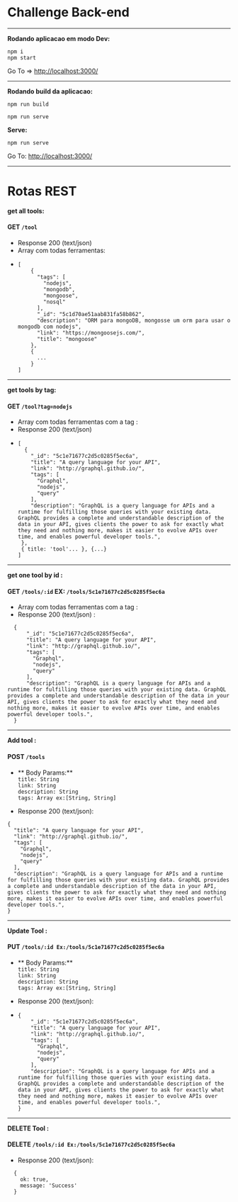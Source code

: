 # Challenge Back-end

---

**Rodando aplicacao em modo Dev:**

    npm i
    npm start

Go To => <http://localhost:3000/>

---

**Rodando build da aplicacao:**

    npm run build

    npm run serve

**Serve:**

    npm run serve

Go To: <http://localhost:3000/>

---

# Rotas REST

**get all tools:**

#### GET `/tool`

- Response 200 (text/json)
- Array com todas ferramentas:
- ```
  [
      {
        "tags": [
          "nodejs",
          "mongodb",
          "mongoose",
          "nosql"
        ],
        "_id": "5c1d70ae51aab831fa58b862",
        "description": "ORM para mongoDB, mongosse um orm para usar o mongodb com nodejs",
        "link": "https://mongoosejs.com/",
        "title": "mongoose"
      },
      {
        ...
      }
  ]
  ```

---

**get tools by tag:**

#### GET `/tool?tag=nodejs`

- Array com todas ferramentas com a tag :
- Response 200 (text/json)
- ```
  [
    {
      "_id": "5c1e71677c2d5c0285f5ec6a",
      "title": "A query language for your API",
      "link": "http://graphql.github.io/",
      "tags": [
        "Graphql",
        "nodejs",
        "query"
      ],
      "description": "GraphQL is a query language for APIs and a runtime for fulfilling those queries with your existing data. GraphQL provides a complete and understandable description of the data in your API, gives clients the power to ask for exactly what they need and nothing more, makes it easier to evolve APIs over time, and enables powerful developer tools.",
   },
   { title: 'tool'... }, {...}
  ]
  ```

---

**get one tool by id :**

#### GET `/tools/:id` EX: `/tools/5c1e71677c2d5c0285f5ec6a`

- Array com todas ferramentas com a tag :
- Response 200 (text/json) :

```
  {
      "_id": "5c1e71677c2d5c0285f5ec6a",
      "title": "A query language for your API",
      "link": "http://graphql.github.io/",
      "tags": [
        "Graphql",
        "nodejs",
        "query"
      ],
      "description": "GraphQL is a query language for APIs and a runtime for fulfilling those queries with your existing data. GraphQL provides a complete and understandable description of the data in your API, gives clients the power to ask for exactly what they need and nothing more, makes it easier to evolve APIs over time, and enables powerful developer tools.",
  }
```

---

**Add tool :**

#### POST `/tools`

- ** Body Params:**
  <br/>
  `title: String`
  <br/>
  `link: String`
  <br/>
  `description: String`
  <br/>
  `tags: Array ex:[String, String]`

- Response 200 (text/json):

```
{
  "title": "A query language for your API",
  "link": "http://graphql.github.io/",
  "tags": [
    "Graphql",
    "nodejs",
    "query"
  ],
  "description": "GraphQL is a query language for APIs and a runtime for fulfilling those queries with your existing data. GraphQL provides a complete and understandable description of the data in your API, gives clients the power to ask for exactly what they need and nothing more, makes it easier to evolve APIs over time, and enables powerful developer tools.",
}
```

---

**Update Tool :**

#### PUT `/tools/:id Ex:/tools/5c1e71677c2d5c0285f5ec6a`

- ** Body Params:**
  <br/>
  `title: String`
  <br/>
  `link: String`
  <br/>
  `description: String`
  <br/>
  `tags: Array ex:[String, String]`

- Response 200 (text/json):

- ```
  {
      "_id": "5c1e71677c2d5c0285f5ec6a",
      "title": "A query language for your API",
      "link": "http://graphql.github.io/",
      "tags": [
        "Graphql",
        "nodejs",
        "query"
      ],
      "description": "GraphQL is a query language for APIs and a runtime for fulfilling those queries with your existing data. GraphQL provides a complete and understandable description of the data in your API, gives clients the power to ask for exactly what they need and nothing more, makes it easier to evolve APIs over time, and enables powerful developer tools.",
  }
  ```

---

**DELETE Tool :**

#### DELETE `/tools/:id Ex:/tools/5c1e71677c2d5c0285f5ec6a`

- Response 200 (text/json):

```
  {
    ok: true,
    message: 'Success'
  }
```
